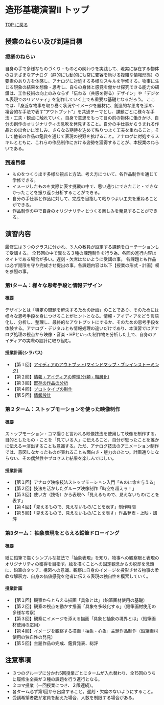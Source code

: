 # 造形基礎演習II トップ

[TOP に戻る](../../index.md)

## 授業のねらい及び到達目標
### 授業のねらい
自身の手で多様なものづくり・ものとの関わりを実践して、現実に存在する物体のさまざまなアナログ（静的にも動的にも常に変容を続ける複雑な情報形態）の要素のあり方を体感し、アナログに対処する多様なスキルを学修する。物事に生じる現象の結果を想像・思考し、自らの身体と感覚を働かせ探究できる能力の研鑽は、工作技術の向上のみならず「伝わる（共感を得る）デザイン」や「デジタル表現でのリアリティ」を創作していく上でも重要な基礎となるだろう。
ここでは、『身近な物事を取り巻く状況やイメージを題材に、創造的な思考を深め、複合的な手法で表す“アウトプット”』を共通テーマとし、課題ごとに様々な手法・工夫・観点に触れていく。自身で意思をもって目の前の物体に働きかけ、自分の創作のオリジナリティの息吹を発見すること。自分の手仕事からうまれる作品との出合いに楽しみ、さらなる期待を込めて粘りつよく工夫を重ねること。そして他者の作品の鑑賞を通じて表現の視野を拡げること。アナログに対処するスキルとともに、これらの作品制作における姿勢を獲得することが、本授業のねらいである。

### 到達目標
- ものをつくり出す多様な視点と方法、考え方について、各作品制作を通じて学修できる。
- イメージしたものを実際に表す挑戦の中で、思い通りにできたこと・できなかったことを振り返り分析することができる。
- 自分の手仕事と作品に対して、完成を目指して粘りつよい工夫を重ねることができる。
- 作品制作の中で自身のオリジナリティとつくる楽しみを発見することができる。

## 演習内容
履修生は３つのクラスに分かれ、３人の教員が設定する課題をローテーションして受講する。
全15回の中で異なる３種の課題制作を行う為、各回の進行内容はタイトである場合が多い。遅刻・欠席はないように受講の事。
各課題とも作品は必ず期限を守り完成させ提出の事。各課題内容は以下【授業の形式・計画】欄を参照の事。

### 第1ターム：様々な思考手段と情報デザイン
#### 概要
デザインとは「特定の問題を解決するための計画」のことであり、そのためには様々な思考手段を身につけることがヒントとなる。情報・アイディアをどう言語化し、分析し、整理し、最終的なアウトプットにするか、そのための思考手段を体験する。アナログ・デジタルとも情報処理の違いだけであり、本演習ではアナログ処理の視点から映像・音楽・HPといった制作物を分析した上で、自身のアイディアの実際の設計に取り組む。

#### 授業計画(シラバス)
- 【第１回】[アイディアのアウトプット(マインドマップ・ブレインストーミング)](./ad2_01.md)
- 【第２回】[情報・アイディアの整理(分類・階層化)](./ad2_02.md)
- 【第３回】[既存の作品の分析](./ad2_03.md)
- 【第４回】[プロトタイプの制作](./ad2_04.md)
- 【第５回】[情報設計](./ad2_05.md)


### 第２ターム：ストップモーションを使った映像制作
#### 概要
ストップモーション・コマ撮りと言われる映像技法を使用して映像を制作する。目的としたもの・ことを「見ている人」に伝えること、自分が思ったことを誰かに伝える＝演出することも意識する。ただ、アナログ技法のアニメーション制作では、意図しなかったものが表れることも面白さ・魅力のひとつ。計画通りにならない、その偶然性やプロセスと結果を楽しんでほしい。

#### 授業計画
- 【第１回】アナログ映像技法ストップモーション入門「ものに命を与える」
- 【第２回】技法を活かしたグループ映像制作「時空を超えろ！」
- 【第３回】使い方（技術）から表現へ「見えるもので、見えないもの/ことを表す」
- 【第４回】「見えるもので、見えないもの/ことを表す」制作時間
- 【第５回】「見えるもので、見えないもの/ことを表す」作品発表・上映・講評

### 第3ターム： 抽象表現をとらえる鉛筆ドローイング
#### 概要
紙に鉛筆で描くシンプルな技法で「抽象表現」を知り、物事への観察眼と表現のオリジナリティの獲得を目指す。絵を描くことへの固定観念からの脱却を念頭に、鉛筆のタッチ、構図への意識、観察に自身のイメージを投影させる物事の柔軟な解釈力、自身の価値感覚を他者に伝える表現の独自性を模索していく。

#### 授業計画
- 【第１回】観察からとらえる描画「具象とは」（鉛筆画材使用の基礎）
- 【第２回】観察の視点を動かす描画「具象を多岐化する」（鉛筆画材使用の多様な考察）
- 【第３回】観察にイメージを添える描画「具象と抽象の境界とは」（鉛筆画材使用の応用）
- 【第４回】イメージを観察する描画「抽象・心象」主題作品制作（鉛筆画材使用の独自性の発見）
- 【第５回】主題作品の完成、鑑賞発表、総評

## 注意事項
- ３つのグループに分かれ5回授業ごとにタームが入れ替わり、全15回のうちに履修生全員が３種の課題を行う進行となる。
- ２コマ授業（一回授業につき、２限連続）。
- 各ターム必ず第1回から出席すること。遅刻・欠席のないようにすること。
- 受講希望者数が定員を超えた場合、人数を制限する場合がある。
